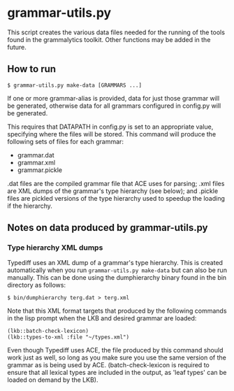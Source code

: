 # grammar-utils.py

This script creates the various data files needed for the running of
the tools found in the grammalytics toolkit.  Other functions may be
added in the future.


## How to run

    $ grammar-utils.py make-data [GRAMMARS ...]

If one or more grammar-alias is provided, data for just those grammar
will be generated, otherwise data for all grammars configured in
config.py will be generated.

This requires that DATAPATH in config.py is set to an appropriate
value, specifying where the files will be stored. This command will
produce the following sets of files for each grammar:

* grammar.dat
* grammar.xml
* grammar.pickle

.dat files are the compiled grammar file that ACE uses for parsing;
.xml files are XML dumps of the grammar's type hierarchy (see below);
and .pickle files are pickled versions of the type hierarchy used to
speedup the loading if the hierarchy.


## Notes on data produced by grammar-utils.py

### Type hierarchy XML dumps

Typediff uses an XML dump of a grammar's type hierarchy. This is
created automatically when you run `grammar-utils.py make-data`
but can also be run manually. This can be done using the dumphierarchy
binary found in the bin directory as follows:
   
    $ bin/dumphierarchy terg.dat > terg.xml
   
Note that this XML format targets that produced by the following
commands in the lisp prompt when the LKB and desired grammar are
loaded:

    (lkb::batch-check-lexicon)
    (lkb::types-to-xml :file "~/types.xml")

Even though Typediff uses ACE, the file produced by this command
should work just as well, so long as you make sure you use the same
version of the grammar as is being used by ACE. (batch-check-lexicon
is required to ensure that all lexical types are included in the
output, as 'leaf types' can be loaded on demand by the LKB).


